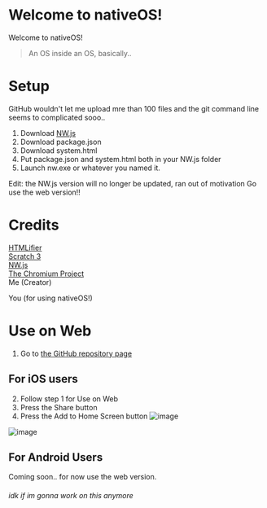 # Welcome to nativeOS!

Welcome to nativeOS! 

> An OS inside an OS, basically..

# Setup
GitHub wouldn't let me upload mre than 100 files and the git command line seems to complicated sooo..

1. Download [NW.js](https://nwjs.io/)
2. Download package.json
3. Download system.html
4. Put package.json and system.html both in your NW.js folder
5. Launch nw.exe or whatever you named it.

Edit: the NW.js version will no longer be updated, ran out of motivation
Go use the web version!!
# Credits

[HTMLifier](https://sheeptester.github.io/htmlifier/)
<br>
[Scratch 3](https://scratch.mit.edu/)
<br>
[NW.js](https://nwjs.io/)
<br>
[The Chromium Project](https://www.chromium.org/)
<br>
Me (Creator)
<br>

You (for using nativeOS!)
<br>

 
 
# Use on Web
1. Go to [the GitHub repository page](https://nativeos-project.github.io/system/)

## For iOS users
2. Follow step 1 for Use on Web
3. Press the Share button
4. Press the Add to Home Screen button 
![image](https://projects.sappharad.com/s3air_ios/20210213_beta/share.svg)

![image](https://i.ibb.co/DGw6WqH/a2hs.png)

## For Android Users
Coming soon.. for now use the web version.


###### idk if im gonna work on this anymore
